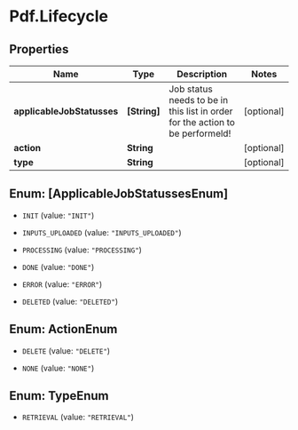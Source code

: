 # Pdf.Lifecycle

## Properties
Name | Type | Description | Notes
------------ | ------------- | ------------- | -------------
**applicableJobStatusses** | **[String]** | Job status needs to be in this list in order for the action to be performeld! | [optional] 
**action** | **String** |  | [optional] 
**type** | **String** |  | [optional] 


<a name="[ApplicableJobStatussesEnum]"></a>
## Enum: [ApplicableJobStatussesEnum]


* `INIT` (value: `"INIT"`)

* `INPUTS_UPLOADED` (value: `"INPUTS_UPLOADED"`)

* `PROCESSING` (value: `"PROCESSING"`)

* `DONE` (value: `"DONE"`)

* `ERROR` (value: `"ERROR"`)

* `DELETED` (value: `"DELETED"`)




<a name="ActionEnum"></a>
## Enum: ActionEnum


* `DELETE` (value: `"DELETE"`)

* `NONE` (value: `"NONE"`)




<a name="TypeEnum"></a>
## Enum: TypeEnum


* `RETRIEVAL` (value: `"RETRIEVAL"`)




